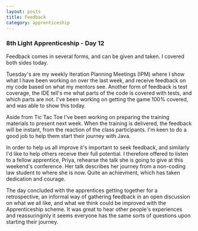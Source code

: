 ```yaml
---
layout: posts
title: Feedback
category: apprenticeship
---
```

### 8th Light Apprenticeship - Day 12

Feedback comes in several forms, and can be given and taken. I covered both sides today. 

Tuesday's are my weekly Iteration Planning Meetings (IPM) where I show what I have been working on over the last week, and receive feedback on my code based on what my mentors see. Another form of feedback is test coverage, the IDE tell's me what parts of the code is covered with tests, and which parts are not. I've been working on getting the game 100% covered, and was able to show this today. 

<!--break-->

Aside from Tic Tac Toe I've been working on preparing the training materials to present next week. When the training is delivered, the feedback will be instant, from the reaction of the class participants. I'm keen to do a good job to help them start their journey with Java.

In order to help us all improve it's important to seek feedback, and similarly I'd like to help others receive their full potential. I therefore offered to listen to a fellow apprentice, Priya, rehearse the talk she is going to give at this weekend's conference. Her talk describes her journey from a non-coding law student to where she is now. Quite an achievment, which has taken dedication and courage.

The day concluded with the apprentices getting together for a retrospective, an informal way of gathering feedback in an open discussion on what we all like, and what we think could be improved with the Apprenticeship scheme. It was great to hear other people's experiences and reassuringinly it seems everyone has the same sorts of questions upon starting their journey.


